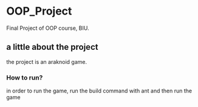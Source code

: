 # OOP_Project
Final Project of OOP course, BIU.
## a little about the project
the project is an araknoid game. 
### How to run?
in order to run the game, run the build command with ant and then run the game
